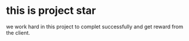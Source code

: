 # this  is project star
we work hard in this project to complet successfully and get reward  from the client.